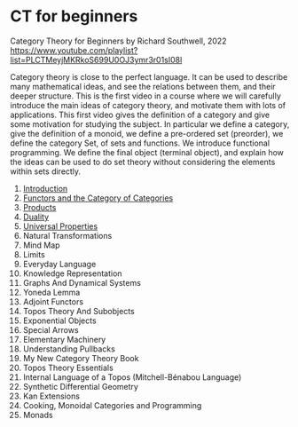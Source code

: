 # CT for beginners

Category Theory for Beginners
by Richard Southwell, 2022
https://www.youtube.com/playlist?list=PLCTMeyjMKRkoS699U0OJ3ymr3r01sI08l

Category theory is close to the perfect language. It can be used to describe many mathematical ideas, and see the relations between them, and their deeper structure. This is the first video in a course where we will carefully introduce the main ideas of category theory, and motivate them with lots of applications. This first video gives the definition of a category and give some motivation for studying the subject. In particular we define a category, give the definition of a monoid, we define a pre-ordered set (preorder), we define the category Set, of sets and functions. We introduce functional programming. We define the final object (terminal object), and explain how the ideas can be used to do set theory without considering the elements within sets directly.

1. [Introduction](./01-introduction.md)
2. [Functors and the Category of Categories](./02-functors.md)
3. [Products](./03-products.md)
4. [Duality](./04-duality.md)
5. [Universal Properties](./05-universal-properties.md)
6. Natural Transformations
7. Mind Map
8. Limits
9. Everyday Language
10. Knowledge Representation
11. Graphs And Dynamical Systems
12. Yoneda Lemma
13. Adjoint Functors
14. Topos Theory And Subobjects
15. Exponential Objects
16. Special Arrows
17. Elementary Machinery
18. Understanding Pullbacks
19. My New Category Theory Book
20. Topos Theory Essentials
21. Internal Language of a Topos (Mitchell-Bénabou Language)
22. Synthetic Differential Geometry
23. Kan Extensions
24. Cooking, Monoidal Categories and Programming
25. Monads
